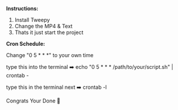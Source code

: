 **Instructions:**

1. Install Tweepy
2. Change the MP4 & Text
3. Thats it just start the project

**Cron Schedule:**

Change "0 5 * * *" to your own time

type this into the terminal ➡️
echo "0 5 * * * /path/to/your/script.sh" | crontab -

type this in the terminal next ➡️
crontab -l

Congrats Your Done 🎉
